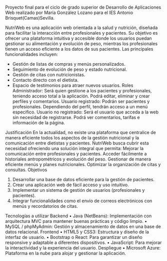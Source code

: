 Proyecto final para el ciclo de grado superior de Desarrollo de Aplicaciones Web realizado por María González Lozano para el IES Antonio Brisquet(Camas)Sevilla.

NutriWeb es una aplicación web orientada a la salud y nutrición, diseñada para facilitar la interacción entre profesionales y pacientes. Su objetivo es ofrecer una plataforma intuitiva y accesible donde los usuarios puedan gestionar su alimentación y evolución de peso, mientras los profesionales tienen un acceso eficiente a los datos de sus pacientes.
Las principales funcionalidades incluyen:
 -	Gestión de listas de compras y menús personalizados.
 -	Seguimiento de evolución de peso y estado nutricional.
 -  Gestión de citas con nutricionistas.
 -	Contacto directo con el dietista.
 -	Espacio de testimonios para atraer nuevos usuarios.
Roles
 	Administrador: Será quien gestione a los pacientes y profesionales, teniendo acceso total a la aplicación. Podrá editar, eliminar y crear perfiles y comentarios.
 	Usuario registrado: Podrán ser pacientes y profesionales. Dependiendo del perfil, tendrán acceso a un menú especifico.
 	Usuario no registrado: Será el usuario que acceda a la web sin necesidad de registrarse. Podrá ver comentarios, tarifas e información de la página.

Justificación
En la actualidad, no existe una plataforma que centralice de manera eficiente todos los aspectos de la gestión nutricional y la comunicación entre dietistas y pacientes. NutriWeb busca cubrir esta necesidad ofreciendo una solución integral que permita:
 	Mejorar la comunicación entre profesionales y pacientes.
 	Acceder fácilmente a historiales antropométricos y evolución del peso.
 	Gestionar de manera eficiente menús y planes nutricionales.
 	Optimizar la organización de citas y consultas.
Objetivos
1.	Desarrollar una base de datos eficiente para la gestión de pacientes.
2.	Crear una aplicación web de fácil acceso y uso intuitivo.
3.	Implementar un sistema de gestión de usuarios (profesionales y pacientes).
4.	 Integrar funcionalidades como el envío de correos electrónicos con menús y recordatorios de citas.

Tecnologías a utilizar
Backend
•	Java (NetBeans): Implementación con arquitectura MVC para mantener buenas prácticas y código limpio.
•	MySQL / phpMyAdmin: Gestión y almacenamiento de datos en una base de datos relacional.
Frontend
•	HTML5 y CSS3: Estructura y diseño de la interfaz de usuario.
•	Bootstrap o React: Para garantizar un diseño responsive y adaptable a diferentes dispositivos.
•	JavaScript: Para mejorar la interactividad y la experiencia del usuario.
Despliegue
•	Microsoft Azure: Plataforma en la nube para alojar y gestionar la aplicación.
